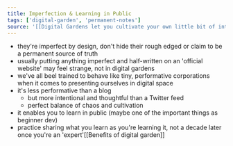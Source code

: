 ```yaml
---
title: Imperfection & Learning in Public
tags: ['digital-garden', 'permanent-notes']
source: '[[Digital Gardens let you cultivate your own little bit of internet]]'
---
```


- they're imperfect by design, don't hide their rough edged or claim to be a permanent source of truth
- usually putting anything imperfect and half-written on an 'official website' may feel strange, not in digital gardens
- we've all beel trained to behave like tiny, performative corporations when it comes to presenting ourselves in digital space
- it's less performative than a blog
	- but more intentional and thoughtful than a Twitter feed
	- perfect balance of chaos and cultivation
- it enables you to learn in public (maybe one of the important things as beginner dev)
- practice sharing what you learn as you're learning it, not a decade later once you're an 'expert'[[Benefits of digital garden]]